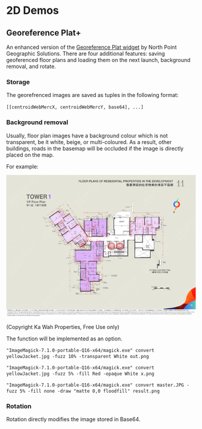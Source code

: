 # 2D Demos

## Georeference Plat+

An enhanced version of the [Georeference Plat widget](https://www.arcgis.com/home/item.html?id=68f3890767a843c0940eb7e9840c5244) by North Point Geographic Solutions. There are four additional features: saving geoferenced floor plans and loading them on the next launch, background removal, <!--skew,--> and rotate.

### Storage
The georefrenced images are saved as tuples in the following format:

`[[centroidWebMercX, centroidWebMercY, base64], ...]`

### Background removal

Usually, floor plan images have a background colour which is not transparent, be it white, beige, or multi-coloured. As a result, other buildings, roads in the basemap will be occluded if the image is directly placed on the map.

For example:

![solaria_beige_background.jpg](test_floor_plans/solaria_beige_background.jpg)

(Copyright Ka Wah Properties, Free Use only)

The function will be implemented as an option.

<!--
<button id="btn_bgRemovals" class="esri-btn">Background removal</button>
-->

```
"ImageMagick-7.1.0-portable-Q16-x64/magick.exe" convert yellowJacket.jpg -fuzz 10% -transparent White out.png
```

```
"ImageMagick-7.1.0-portable-Q16-x64/magick.exe" convert yellowJacket.jpg -fuzz 5% -fill Red -opaque White x.png
```

```
"ImageMagick-7.1.0-portable-Q16-x64/magick.exe" convert master.JPG -fuzz 5% -fill none -draw "matte 0,0 floodfill" result.png
```

### Rotation

Rotation directly modifies the image stored in Base64.